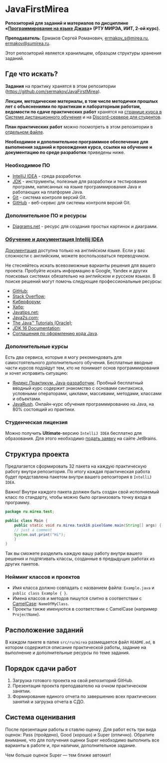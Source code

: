 # JavaFirstMirea
**Репозиторий для заданий и материалов по дисциплине «[Программирование на языке Джава](https://online-edu.mirea.ru/course/view.php?id=4053)» (РТУ МИРЭА, ИИТ, 2-ой курс).**

**Преподаватель**: Ермаков Сергей Романович, ermakov_s@mirea.ru, ermakov@sumirea.ru.

Этот репозиторий является хранилищем, образцом структуры хранения заданий.

## Где что искать?

**Задания** на практику хранятся в этом репозитории (https://github.com/sermakov/JavaFirstMirea).

**Лекции, методические материалы, в том числе методички прошлых лет с объяснениями по практикам и лабораторным работам, ведомости по сдаче практических работ** хранятся на [странице курса в Системе дистанционного обучения](https://online-edu.mirea.ru/course/view.php?id=4053) и на [Discord-сервере для студентов](https://discord.gg/bcN2u46g4D).

**План практических работ** можно посмотреть в этом репозитории в [отдельном файле](https://github.com/sermakov/JavaFirstMirea/blob/master/Schedule.md).

**Необходимое и дополнительное программное обеспечение для выполнения заданий и прохождения курса, ссылки на обучение и документацию по среде разработки** приведены ниже.

### Необходимое ПО
* [IntelliJ IDEA](https://www.jetbrains.com/ru-ru/idea/download/) - среда разработки.
* [JDK](https://www.oracle.com/ru/java/technologies/javase-jdk16-downloads.html) - инструменты, полезные для разработки и тестирования программ, написанных на языке программирования Java и работающих на платформе Java.
* [Git](https://git-scm.com/downloads) - система контроля версий Git.
* [GitHub](https://github.com) - веб-сервис для системы контроля версий Git.

### Дополнительное ПО и ресурсы
* [Diagrams.net](https://app.diagrams.net/) - ресурс для создания простых картинок и диаграмм.

### [Обучение и документация Intellij IDEA](https://www.jetbrains.com/ru-ru/idea/resources/)

[Документация](https://www.jetbrains.com/help/idea/discover-intellij-idea.html) доступна только на английском языке. Если у вас сложности с английским, можете воспользоваться переводчиком.

Не стесняйтесь искать всевозможные варианты решения для вашего проекта. Пробуйте искать информацию в Google, Yandex и других поисковых системах обязательно на английском и русском языках. В поиске решений могут помочь следующие профессиональные ресурсы:

- [GitHub](https://github.com/);
- [Stack Overflow](https://stackoverflow.com/);
- [Киберфорум](https://www.cyberforum.ru/);
- [Хабр](https://habr.com/ru/all/);
- [Javatips.net](https://www.javatips.net/);
- [Java2s.com]();
- [The Java™ Tutorials (Oracle)](https://docs.oracle.com/javase/tutorial/);
- [JDK 16 Documentation](https://docs.oracle.com/en/java/javase/16/);
- [Соглашения по оформлению кода Java](https://www.oracle.com/java/technologies/javase/codeconventions-contents.html).

### Дополнительные курсы

Есть два сервиса, которые я могу рекомендовать для самостоятельного дополнительного обучения. Бесплатные вводные части курсов подойдут тем, кто не понимает основ программирования и хочет исправить ситуацию:

* [Яндекс.Практикум. Java-разработчик](https://practicum.yandex.ru/profile/java-developer/). Пробный бесплатный вводный курс содержит знакомство с основами синтаксиса, условными операторами, циклами, массивами, методами, классами и объектами.
* [JavaRush](https://javarush.ru/me). Онлайн-курс обучения программированию на Java, на 80% состоящий из практики.

### Студенческая лицензия

Можно получить **Ultimate**-версию `IntelliJ IDEA` бесплатно для образования. Для этого необходимо [подать заявку](https://www.jetbrains.com/ru-ru/community/education/#students) на сайте JetBrains.

## Структура проекта
Предлагается сформировать 32 пакета на каждую практическую работу внутри репозитория. По итогу каждая практическая работа будет представлена пакетом внутри вашего репозитория в `IntelliJ IDEA`. 

Важно! Внутри каждого пакета должен быть создан свой исполняемый класс по стандарту, чтобы можно было организовать точку входа в программу.

```java
package ru.mirea.test;

public class Main {
    public static void ru.mirea.task16.pixelGame.main(String[] args) {
	// just a comment
    System.out.print("Hi");
    }
}
```
Так вы сможете разделить каждую вашу работу внутри вашего решения и подтягивать классы, созданные в предыдущих работах из других пакетов.

### Нейминг классов и проектов
* Имя класса должно совпадать с названием файла: `Example.java` и `public class Example { }`.
* Имена классов и методов пишутся слитно в соответствии с [CamelCase](https://ru.wikipedia.org/wiki/CamelCase): `NameOfMyClass`.
* Проекты также именуются в соответствии с CamelCase (например `ProjectName`).

## Расположение заданий

В каждом пакете в папке `src/ru/mirea` размещается файл `README.md`, в котором содержится описание практической работы, задание на выполнение и дополнительные ресурсы по теме задания.

## Порядок сдачи работ
1. Загрузка готового проекта на свой репозиторий GitHub.
2. Презентация проекта преподавателю на очном практическом занятии.
3. Формирование единого отчета по завершению всех практических занятий и загрузка отчета в СДО.

## Система оценивания

После презентации работы я ставлю оценку. Для работ есть три вида оценок: Pass (пройдено), Good (хорошо) и Super (отлично). Обратите внимание, что для получения оценки Super необходимо выполнить все варианты в работе и, при наличии, дополнительное задание.

Чем больше оценок Super — тем ближе автомат! 

